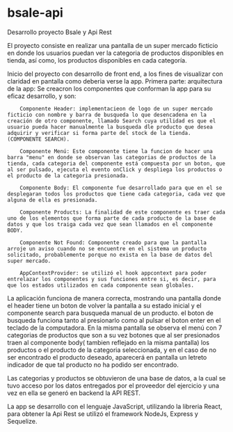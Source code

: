 # bsale-api

Desarrollo proyecto Bsale y Api Rest

El proyecto consiste en realizar una pantalla de un super mercado ficticio en donde los usuarios puedan ver la categoria de productos disponibles en tienda, así como,  los productos disponibles en cada categoría. 

Inicio del proyecto con desarrollo de front end, a los fines de visualizar con claridad en pantalla como deberia verse la app. 
Primera parte: arquitectura de la app: 
    Se creacron los componentes que conforman la app para su eficaz desarrollo, y son:
        
        Componente Header: implementacieon de logo de un super mercado ficticio con nombre y barra de busqueda lo que desencadena en la creación de otro componente, llamado Search cuya utilidad es que el usuario pueda hacer manualmente la busqueda dle producto que desea adquirir y verificar si forma parte del stock de la tienda. (COMPONENTE SEARCH).

        Componente Menú: Este componente tiene la funcion de hacer una barra "menu" en donde se observan las categorias de productos de la tienda, cada categoria del componente está compuesta por un boton, que al ser pulsado, ejecuta el evento onClick y despliega los productos o el producto de la categoria presionada.  

        Componente Body: El componente fue desarrollado para que en el se desplegaran todos los productos que tiene cada categoria, cada vez que alguna de ella es presionada. 

        Componente Products: La finalidad de este componente es traer cada uno de los elementos que forma parte de cada producto de la base de datos y que los traiga cada vez que sean llamados en el componente BODY.
        
        Componente Not Found: Componente creado para que la pantalla arroje un aviso cuando no se encuentre en el sistema un producto solicitado, probablemente porque no exista en la base de datos del super mercado. 
        
        AppContextProvider: se utilizó el hook appcontext para poder entrelazar los componentes y sus funciones entre si, es decir, para que los estados utilizados en cada componente sean globales. 

La aplicación funciona de manera correcta, mostrando una pantalla donde el header tiene un boton de volver la pantalla a su estado inicial y el componente search para busqueda manual de un producto. el boton de busqueda funciona tanto al presionarlo como al pulsar el boton enter en el teclado de la computadora. En la misma pantalla se observa el menú con 7 categorias de productos que son a su vez botones que al ser presionados traen al componente body( tambien reflejado en la misma pantalla) los productos o el producto de la categoria seleccionada, y en el caso de no ser encontrado el producto deseado, aparecerá en pantalla un letreto indicador de que tal producto no ha podido ser encontrado. 

Las categorias y productos se obtuvieron de una base de datos, a la cual se tuvo acceso por los datos entregados por el proveedor del ejercicio y una vez en ella se generó en backend la API REST.

La app se desarrollo con el lenguaje JavaScript, utilizando la libreria React, para obtener la Api Rest se utilizó el framework NodeJs, Express y Sequelize. 